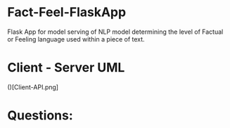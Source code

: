 # Fact-Feel-FlaskApp
Flask App for model serving of NLP model determining the level of Factual or Feeling language used within a piece of text.

# Client - Server UML
()[Client-API.png]

# Questions:

